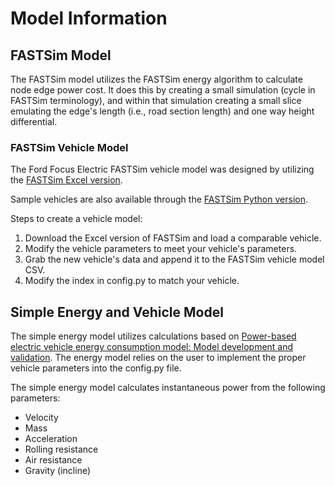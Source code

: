 # Model Information
## FASTSim Model
The FASTSim model utilizes the FASTSim energy algorithm to calculate node edge power cost. It does this by creating a small simulation (cycle in FASTSim terminology), and within that simulation creating a small slice emulating the edge's length (i.e., road section length) and one way height differential.

### FASTSim Vehicle Model
The Ford Focus Electric FASTSim vehicle model was designed by utilizing the [FASTSim Excel version](https://www.nrel.gov/transportation/fastsim.html).

Sample vehicles are also available through the [FASTSim Python version](https://www.nrel.gov/transportation/fastsim.html).

Steps to create a vehicle model:
1. Download the Excel version of FASTSim and load a comparable vehicle.
2. Modify the vehicle parameters to meet your vehicle's parameters.
3. Grab the new vehicle's data and append it to the FASTSim vehicle model CSV.
4. Modify the index in config.py to match your vehicle.

## Simple Energy and Vehicle Model
The simple energy model utilizes calculations based on [Power-based electric vehicle energy consumption model: Model development and validation](https://www.sciencedirect.com/science/article/pii/S030626191630085X). The energy model relies on the user to implement the proper vehicle parameters into the config.py file.

The simple energy model calculates instantaneous power from the following parameters:
- Velocity
- Mass
- Acceleration
- Rolling resistance
- Air resistance
- Gravity (incline)